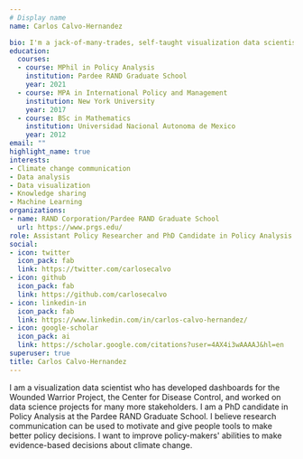 ```yaml
---
# Display name
name: Carlos Calvo-Hernandez

bio: I'm a jack-of-many-trades, self-taught visualization data scientist/creative coder, and mixed-methods researcher with interests in climate change communication and data visualization.
education:
  courses:
  - course: MPhil in Policy Analysis
    institution: Pardee RAND Graduate School
    year: 2021
  - course: MPA in International Policy and Management
    institution: New York University
    year: 2017
  - course: BSc in Mathematics
    institution: Universidad Nacional Autonoma de Mexico
    year: 2012
email: ""
highlight_name: true
interests:
- Climate change communication
- Data analysis
- Data visualization
- Knowledge sharing
- Machine Learning
organizations:
- name: RAND Corporation/Pardee RAND Graduate School
  url: https://www.prgs.edu/
role: Assistant Policy Researcher and PhD Candidate in Policy Analysis
social:
- icon: twitter
  icon_pack: fab
  link: https://twitter.com/carlosecalvo
- icon: github
  icon_pack: fab
  link: https://github.com/carlosecalvo
- icon: linkedin-in
  icon_pack: fab
  link: https://www.linkedin.com/in/carlos-calvo-hernandez/
- icon: google-scholar
  icon_pack: ai
  link: https://scholar.google.com/citations?user=4AX4i3wAAAAJ&hl=en
superuser: true
title: Carlos Calvo-Hernandez
---
```


I am a visualization data scientist who has developed dashboards for the Wounded Warrior Project, the Center for Disease Control, and worked on data science projects for many more stakeholders. I am a PhD candidate in Policy Analysis at the Pardee RAND Graduate School. I believe research communication can be used to motivate and give people tools to make better policy decisions. I want to improve policy-makers' abilities to make evidence-based decisions about climate change.

